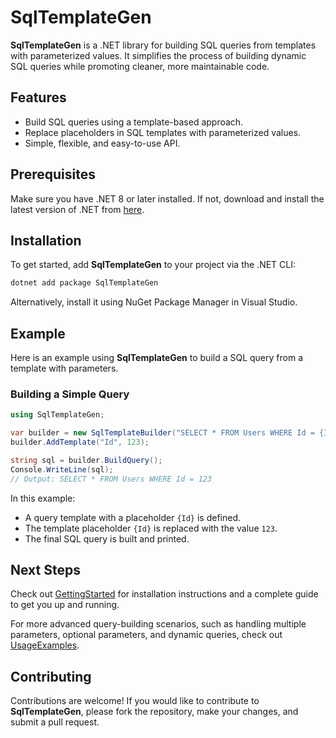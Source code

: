 # SqlTemplateGen

**SqlTemplateGen** is a .NET library for building SQL queries from templates with parameterized values. It simplifies the process of building dynamic SQL queries while promoting cleaner, more maintainable code.

## Features

- Build SQL queries using a template-based approach.
- Replace placeholders in SQL templates with parameterized values.
- Simple, flexible, and easy-to-use API.

## Prerequisites

Make sure you have .NET 8 or later installed. If not, download and install the latest version of .NET from [here](https://dotnet.microsoft.com/download).

## Installation

To get started, add **SqlTemplateGen** to your project via the .NET CLI:

```bash
dotnet add package SqlTemplateGen
```

Alternatively, install it using NuGet Package Manager in Visual Studio.

## Example

Here is an example using **SqlTemplateGen** to build a SQL query from a template with parameters.

### Building a Simple Query

```csharp
using SqlTemplateGen;

var builder = new SqlTemplateBuilder("SELECT * FROM Users WHERE Id = {Id}");
builder.AddTemplate("Id", 123);

string sql = builder.BuildQuery();
Console.WriteLine(sql);
// Output: SELECT * FROM Users WHERE Id = 123
```

In this example:
- A query template with a placeholder `{Id}` is defined.
- The template placeholder `{Id}` is replaced with the value `123`.
- The final SQL query is built and printed.

## Next Steps

Check out [GettingStarted](https://github.com/willibrandon/SqlTemplateGen/blob/main/docs/GettingStarted.md) for installation instructions and a complete guide to get you up and running.

For more advanced query-building scenarios, such as handling multiple parameters, optional parameters, and dynamic queries, check out [UsageExamples](https://github.com/willibrandon/SqlTemplateGen/blob/main/docs/UsageExamples.md).

## Contributing

Contributions are welcome! If you would like to contribute to **SqlTemplateGen**, please fork the repository, make your changes, and submit a pull request.
